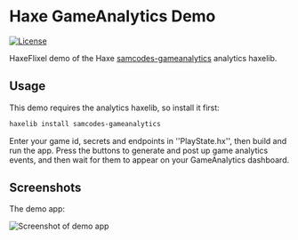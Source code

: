 # Haxe GameAnalytics Demo

[![License](http://img.shields.io/:license-mit-blue.svg?style=flat-square)](https://github.com/Tw1ddle/samcodes-gameanalytics-demo/blob/master/LICENSE)

HaxeFlixel demo of the Haxe [samcodes-gameanalytics](https://github.com/Tw1ddle/samcodes-gameanalytics) analytics haxelib.

## Usage

This demo requires the analytics haxelib, so install it first:

```bash
haxelib install samcodes-gameanalytics
```

Enter your game id, secrets and endpoints in ''PlayState.hx'', then build and run the app. Press the buttons to generate and post up game analytics events, and then wait for them to appear on your GameAnalytics dashboard.

## Screenshots

The demo app:

![Screenshot of demo app](https://github.com/Tw1ddle/samcodes-analytics-demo/blob/master/screenshots/analytics-demo.png?raw=true "Analytics Demo")